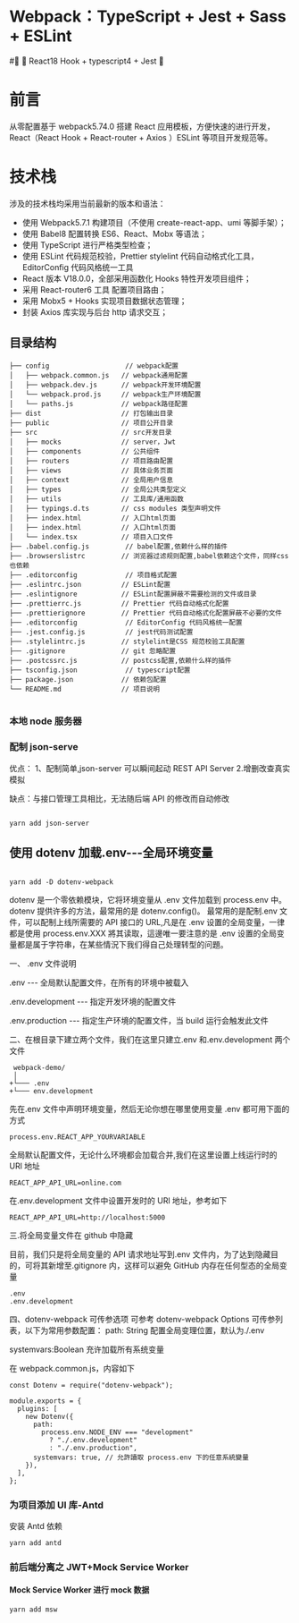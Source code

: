 # Webpack：TypeScript + Jest + Sass + ESLint

#🌈 🚀 React18 Hook + typescript4 + Jest 🚀

# 前言

从零配置基于 webpack5.74.0 搭建 React 应用模板，方便快速的进行开发，React（React Hook + React-router + Axios ）ESLint 等项目开发规范等。

# 技术栈

涉及的技术栈均采用当前最新的版本和语法：

-   使用 Webpack5.7.1 构建项目（不使用 create-react-app、umi 等脚手架）；
-   使用 Babel8 配置转换 ES6、React、Mobx 等语法；
-   使用 TypeScript 进行严格类型检查；
-   使用 ESLint 代码规范校验，Prettier stylelint 代码自动格式化工具，EditorConfig 代码风格统一工具
-   React 版本 V18.0.0，全部采用函数化 Hooks 特性开发项目组件；
-   采用 React-router6 工具 配置项目路由；
-   采用 Mobx5 + Hooks 实现项目数据状态管理；
-   封装 Axios 库实现与后台 http 请求交互；

## 目录结构

```
├── config                   // webpack配置
│   ├── webpack.common.js   // webpack通用配置
│   ├── webpack.dev.js      // webpack开发环境配置
│   └── webpack.prod.js     // webpack生产环境配置
│   └── paths.js            // webpack路径配置
├── dist                    // 打包输出目录
├── public                  // 项目公开目录
├── src                     // src开发目录
│   ├── mocks               // server，Jwt
│   ├── components          // 公共组件
│   ├── routers             // 项目路由配置
│   ├── views               // 具体业务页面
│   ├── context             // 全局用户信息
│   ├── types               // 全局公共类型定义
│   ├── utils               // 工具库/通用函数
│   ├── typings.d.ts        // css modules 类型声明文件
│   ├── index.html          // 入口html页面
│   ├── index.html          // 入口html页面
│   └── index.tsx           // 项目入口文件
├── .babel.config.js         // babel配置,依赖什么样的插件
├── .browserslistrc         // 浏览器过滤规则配置,babel依赖这个文件，同样css也依赖
├── .editorconfig            // 项目格式配置
├── .eslintrc.json          // ESLint配置
├── .eslintignore           // ESLint配置屏蔽不需要检测的文件或目录
├── .prettierrc.js          // Prettier 代码自动格式化配置
├── .prettierignore         // Prettier 代码自动格式化配置屏蔽不必要的文件
├── .editorconfig            // EditorConfig 代码风格统一配置
├── .jest.config.js          // jest代码测试配置
├── .stylelintrc.js         // stylelint是CSS 规范校验工具配置
├── .gitignore              // git 忽略配置
├── .postcssrc.js           // postcss配置,依赖什么样的插件
├── tsconfig.json            // typescript配置
├── package.json            // 依赖包配置
└── README.md               // 项目说明


```

### 本地 node 服务器

### 配制 json-serve

优点：
1、配制简单,json-server 可以瞬间起动 REST API Server 2.增删改查真实模拟

缺点：与接口管理工具相比，无法随后端 API 的修改而自动修改

```

yarn add json-server

```

## 使用 dotenv 加载.env---全局环境变量

```

yarn add -D dotenv-webpack

```

dotenv 是一个零依赖模块，它将环境变量从 .env 文件加载到 process.env 中。dotenv 提供许多的方法，最常用的是 dotenv.config()。
最常用的是配制.env 文件，可以配制上线所需要的 API 接口的 URL,凡是在 .env 设置的全局变量，一律都是使用 process.env.XXX 將其读取，這邊唯一要注意的是 .env 设置的全局变量都是属于字符串，在某些情況下我们得自己处理转型的问題。

一、 .env 文件说明

.env --- 全局默认配置文件，在所有的环境中被载入

.env.development --- 指定开发环境的配置文件

.env.production --- 指定生产环境的配置文件，当 build 运行会触发此文件

二、在根目录下建立两个文件，我们在这里只建立.env 和.env.development 两个文件

```
 webpack-demo/
 │
+└─── .env
+└─── env.development

```

先在.env 文件中声明环境变量，然后无论你想在哪里使用变量 .env 都可用下面的方式

```
process.env.REACT_APP_YOURVARIABLE
```

全局默认配置文件，无论什么环境都会加载合并,我们在这里设置上线运行时的 URl 地址

```
REACT_APP_API_URL=online.com

```

在.env.development 文件中设置开发时的 URl 地址，参考如下

```
REACT_APP_API_URL=http://localhost:5000

```

三.将全局变量文件在 github 中隐藏

目前，我们只是将全局变量的 API 请求地址写到.env 文件内，为了达到隐藏目的，可将其新增至.gitignore 内，这样可以避免 GitHub 内存在任何型态的全局变量

```
.env
.env.development

```

四、dotenv-webpack 可传参选项
可参考 dotenv-webpack Options 可传参列表，以下为常用参数配置：
path: String
配置全局变理位置，默认为./.env

systemvars:Boolean
充许加载所有系统变量

在 webpack.common.js，内容如下

```
const Dotenv = require("dotenv-webpack");

module.exports = {
  plugins: [
    new Dotenv({
      path:
        process.env.NODE_ENV === "development"
          ? "./.env.development"
          : "./.env.production",
      systemvars: true, // 允許讀取 process.env 下的任意系統變量
    }),
  ],
};
```

### 为项目添加 UI 库-Antd

安装 Antd 依赖

```
yarn add antd
```

### 前后端分离之 JWT+Mock Service Worker

#### Mock Service Worker 进行 mock 数据

```
yarn add msw
```
